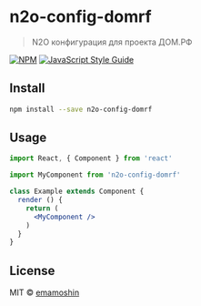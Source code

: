 # n2o-config-domrf

> N2O конфигурация для проекта ДОМ.РФ

[![NPM](https://img.shields.io/npm/v/n2o-config-domrf.svg)](https://www.npmjs.com/package/n2o-config-domrf) [![JavaScript Style Guide](https://img.shields.io/badge/code_style-standard-brightgreen.svg)](https://standardjs.com)

## Install

```bash
npm install --save n2o-config-domrf
```

## Usage

```jsx
import React, { Component } from 'react'

import MyComponent from 'n2o-config-domrf'

class Example extends Component {
  render () {
    return (
      <MyComponent />
    )
  }
}
```

## License

MIT © [emamoshin](https://github.com/emamoshin)
